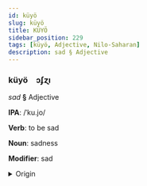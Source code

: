 ```yaml
---
id: küyö
slug: küyö
title: KÜYÖ
sidebar_position: 229
tags: [küyö, Adjective, Nilo-Saharan]
description: sad § Adjective
---
```


### küyö&emsp;<span kind="abugida">ɔʄɀı</span>

*sad* **§** Adjective

**IPA**: /ˈku.jo/

**Verb**: to be sad

**Noun**: sadness

**Modifier**: sad

<details>
    <summary>Origin</summary>
    Dholuo kuyo <br/>
    <em>Nilo-Saharan Language Family</em>
</details>